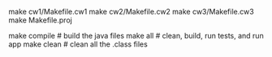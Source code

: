 make cw1/Makefile.cw1
make cw2/Makefile.cw2
make cw3/Makefile.cw3
make Makefile.proj

make compile # build the java files
make all # clean, build, run tests, and run app
make clean # clean all the .class files